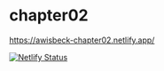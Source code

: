 # chapter02

https://awisbeck-chapter02.netlify.app/

[![Netlify Status](https://api.netlify.com/api/v1/badges/b3166451-97c2-4868-bae5-6993ea10e9ab/deploy-status)](https://app.netlify.com/sites/vigilant-raman-271205/deploys)
